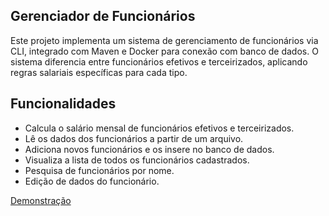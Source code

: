 ## Gerenciador de Funcionários
Este projeto implementa um sistema de gerenciamento de funcionários via CLI, integrado com Maven e Docker para conexão com banco de dados. O sistema diferencia entre funcionários efetivos e terceirizados, aplicando regras salariais específicas para cada tipo.

## Funcionalidades
- Calcula o salário mensal de funcionários efetivos e terceirizados. 
- Lê os dados dos funcionários a partir de um arquivo.
- Adiciona novos funcionários e os insere no banco de dados.
- Visualiza a lista de todos os funcionários cadastrados.
- Pesquisa de funcionários por nome.
- Edição de dados do funcionário.


[Demonstração](https://www.youtube.com/watch?v=zYNisM-Yi3w)
